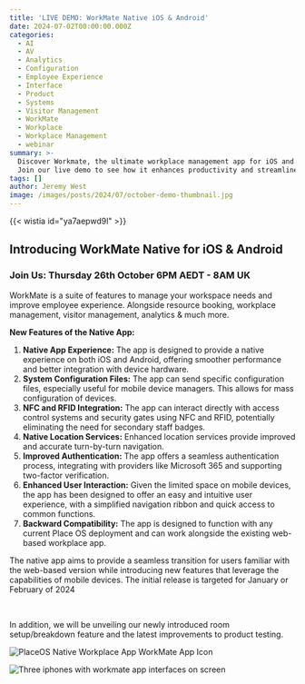 ```yaml
---
title: 'LIVE DEMO: WorkMate Native iOS & Android'
date: 2024-07-02T00:00:00.000Z
categories:
  - AI
  - AV
  - Analytics
  - Configuration
  - Employee Experience
  - Interface
  - Product
  - Systems
  - Visitor Management
  - WorkMate
  - Workplace
  - Workplace Management
  - webinar
summary: >-
  Discover Workmate, the ultimate workplace management app for iOS and Android.
  Join our live demo to see how it enhances productivity and streamlines tasks.
tags: []
author: Jeremy West
image: /images/posts/2024/07/october-demo-thumbnail.jpg
---
```

‍{{< wistia id="ya7aepwd9l" >}}

Introducing WorkMate Native for iOS & Android
---------------------------------------------

### Join Us: Thursday 26th October 6PM AEDT - 8AM UK  

WorkMate is a suite of features to manage your workspace needs and improve employee experience. Alongside resource booking, workplace management, visitor management, analytics & much more.

**New Features of the Native App:**

1.  **Native App Experience:** The app is designed to provide a native experience on both iOS and Android, offering smoother performance and better integration with device hardware.
2.  **System Configuration Files:** The app can send specific configuration files, especially useful for mobile device managers. This allows for mass configuration of devices.
3.  **NFC and RFID Integration:** The app can interact directly with access control systems and security gates using NFC and RFID, potentially eliminating the need for secondary staff badges.
4.  **Native Location Services:** Enhanced location services provide improved and accurate turn-by-turn navigation.
5.  **Improved Authentication:** The app offers a seamless authentication process, integrating with providers like Microsoft 365 and supporting two-factor verification.
6.  **Enhanced User Interaction:** Given the limited space on mobile devices, the app has been designed to offer an easy and intuitive user experience, with a simplified navigation ribbon and quick access to common functions.
7.  **Backward Compatibility:** The app is designed to function with any current Place OS deployment and can work alongside the existing web-based workplace app.

The native app aims to provide a seamless transition for users familiar with the web-based version while introducing new features that leverage the capabilities of mobile devices. The initial release is targeted for January or February of 2024  

‍

In addition, we will be unveiling our newly introduced room setup/breakdown feature and the latest improvements to product testing.

![PlaceOS Native Workplace App WorkMate App Icon](/images/posts/2024/07/iphone-application-icon.png)

![Three iphones with workmate app interfaces on screen](/images/posts/2024/07/813shots_so.png)
